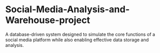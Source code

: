 # Social-Media-Analysis-and-Warehouse-project
A database-driven system designed to simulate the core functions of a social media  platform while also enabling effective data storage and analysis.
